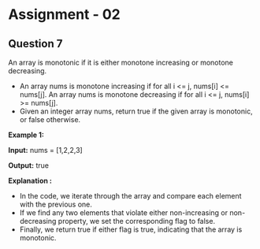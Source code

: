 # **Assignment - 02**

## **Question 7**
An array is monotonic if it is either monotone increasing or monotone decreasing.

- An array nums is monotone increasing if for all i <= j, nums[i] <= nums[j]. An array nums is
monotone decreasing if for all i <= j, nums[i] >= nums[j].
- Given an integer array nums, return true if the given array is monotonic, or false otherwise.

**Example 1:**

**Input:** nums = [1,2,2,3]

**Output:** true

**Explanation :** 
- In the code, we iterate through the array and compare each element with the previous one. 
- If we find any two elements that violate either non-increasing or non-decreasing property, we set the corresponding flag to false. 
- Finally, we return true if either flag is true, indicating that the array is monotonic.




